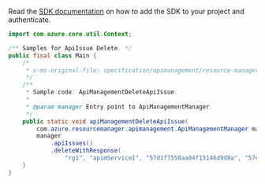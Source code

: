 Read the [SDK documentation](https://github.com/Azure/azure-sdk-for-java/blob/azure-resourcemanager-apimanagement_1.0.0-beta.3/sdk/apimanagement/azure-resourcemanager-apimanagement/README.md) on how to add the SDK to your project and authenticate.

```java
import com.azure.core.util.Context;

/** Samples for ApiIssue Delete. */
public final class Main {
    /*
     * x-ms-original-file: specification/apimanagement/resource-manager/Microsoft.ApiManagement/stable/2021-08-01/examples/ApiManagementDeleteApiIssue.json
     */
    /**
     * Sample code: ApiManagementDeleteApiIssue.
     *
     * @param manager Entry point to ApiManagementManager.
     */
    public static void apiManagementDeleteApiIssue(
        com.azure.resourcemanager.apimanagement.ApiManagementManager manager) {
        manager
            .apiIssues()
            .deleteWithResponse(
                "rg1", "apimService1", "57d1f7558aa04f15146d9d8a", "57d2ef278aa04f0ad01d6cdc", "*", Context.NONE);
    }
}
```
